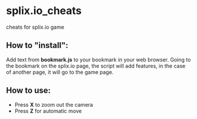 # splix.io_cheats
cheats for splix.io game 

## How to "install":
Add text from **bookmark.js** to your bookmark in your web browser. Going to the bookmark on the splix.io page, the script will add features, in the case of another page, it will go to the game page.

## How to use:
- Press **X** to zoom out the camera
- Press **Z** for automatic move
